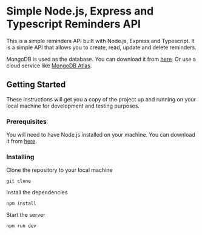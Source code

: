 # Simple Node.js, Express and Typescript Reminders API

This is a simple reminders API built with Node.js, Express and Typescript. It is a simple API that allows you to create, read, update and delete reminders.

MongoDB is used as the database. You can download it from [here](https://www.mongodb.com/download-center/community). Or use a cloud service like [MongoDB Atlas](https://www.mongodb.com/cloud/atlas).

## Getting Started

These instructions will get you a copy of the project up and running on your local machine for development and testing purposes.

### Prerequisites

You will need to have Node.js installed on your machine. You can download it from [here](https://nodejs.org/en/download/).

### Installing

Clone the repository to your local machine

```
git clone

```

Install the dependencies

```
npm install
```

Start the server

```
npm run dev
```




